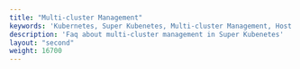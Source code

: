 ```yaml
---
title: "Multi-cluster Management"
keywords: 'Kubernetes, Super Kubenetes, Multi-cluster Management, Host Cluster, Member Cluster'
description: 'Faq about multi-cluster management in Super Kubenetes'
layout: "second"
weight: 16700
---
```


